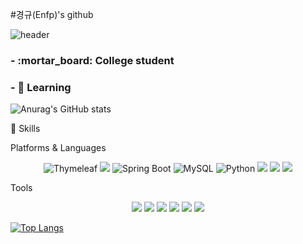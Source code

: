 #경규(Enfp)'s github





![header](https://capsule-render.vercel.app/api?type=cylinder&color=gradient&height=200&section=header&text=%20Kyoung%20kyu%20&fontSize=80&textBg=true&animation=twinkling)






<h3>  -  :mortar_board: College student </h3>


<h3>  -  🌱 Learning  </h3>

![Anurag's GitHub stats](https://github-readme-stats.vercel.app/api?username=kanagku123&include_all_commits=true&count_private=true&count_private=true&theme=tokyonight&hide=prs,issues)

 💪  Skills
 
Platforms & Languages

<p align="center">
  <img alt="Thymeleaf" src="https://img.shields.io/badge/Thymeleaf-005F0F?style=for-square&logo=Thymeleaf&logoColor=white"/>
  <img src="https://img.shields.io/badge/Spring-6DB33F?style=for-square&logo=Spring&logoColor=white">
  <img alt="Spring Boot" src="https://img.shields.io/badge/Spring%20Boot-6DB33F?style=for--square&logo=SpringBoot&logoColor=white"/>
  <img alt="MySQL" src="https://img.shields.io/badge/mysql-%2300f.svg?&style=for--square&logo=mysql&logoColor=white"/>
  <img alt="Python" src="https://img.shields.io/badge/Python-3776AB?style=for--square&logo=python&logoColor=white"/>
  <img src="https://img.shields.io/badge/Java-007396?style=plastic&logo=Java&logoColor=white"/> 
  <img src="https://img.shields.io/badge/HTML5-E34F26?style=plastic&amp;logo=HTML5&amp;logoColor=white">
  <img src="https://img.shields.io/badge/CSS3-1572B6?style=plastic&amp;logo=CSS3&amp;logoColor=white">
</p>



Tools
<p align="center">
  <img src="https://img.shields.io/badge/Eclipse IDE-2C2255?style=plastic&amp;logo=Eclipse IDE&amp;logoColor=white">
  <img src="https://img.shields.io/badge/Visual Studio Code-007ACC?style=plastic&amp;logo==Visual Studio Code&amp;logoColor=white">
  <img src="https://img.shields.io/badge/IntelliJ IDEA-000000?style=plastic&amp;logo=IntelliJ IDEA&amp;logoColor=white">
  <img src="https://img.shields.io/badge/GitHub-181717?style=plastic&amp;logo=GitHub&amp;logoColor=white">
  <img src="https://img.shields.io/badge/Postman-FF6C37?style=plastic&amp;logo=Postman&amp;logoColor=white">
  <img src="https://img.shields.io/badge/Anaconda-44A833?style=plastic&amp;logo=Anaconda&amp;logoColor=white">
</p>


[![Top Langs](https://github-readme-stats.vercel.app/api/top-langs/?username=kanagku123&layout=compact)](https://github.com/kanagku123/github-readme-stats)


